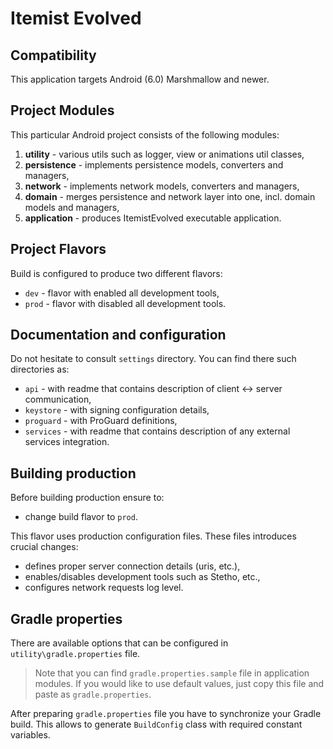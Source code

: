 # Itemist Evolved

## Compatibility

This application targets Android (6.0) Marshmallow and newer.

## Project Modules

This particular Android project consists of the following modules:

1. **utility** - various utils such as logger, view or animations util classes,
2. **persistence** - implements persistence models, converters and managers,
3. **network** - implements network models, converters and managers,
4. **domain** - merges persistence and network layer into one, incl. domain models and managers,
5. **application** - produces ItemistEvolved executable application.

## Project Flavors

Build is configured to produce two different flavors:

  - `dev` - flavor with enabled all development tools,
  - `prod` - flavor with disabled all development tools.

## Documentation and configuration

Do not hesitate to consult `settings` directory. You can find there such directories as:

  - `api` - with readme that contains description of client <-> server communication,
  - `keystore` - with signing configuration details,
  - `proguard` - with ProGuard definitions,
  - `services` - with readme that contains description of any external services integration.

## Building production

Before building production ensure to:

  - change build flavor to `prod`.

This flavor uses production configuration files. These files introduces crucial changes:

  - defines proper server connection details (uris, etc.),
  - enables/disables development tools such as Stetho, etc.,
  - configures network requests log level.

## Gradle properties

There are available options that can be configured in `utility\gradle.properties` file.

> Note that you can find `gradle.properties.sample` file in application modules. If you would like to use default values, just copy this file and paste as `gradle.properties`.

After preparing `gradle.properties` file you have to synchronize your Gradle build. This allows to generate `BuildConfig` class with required constant variables.
